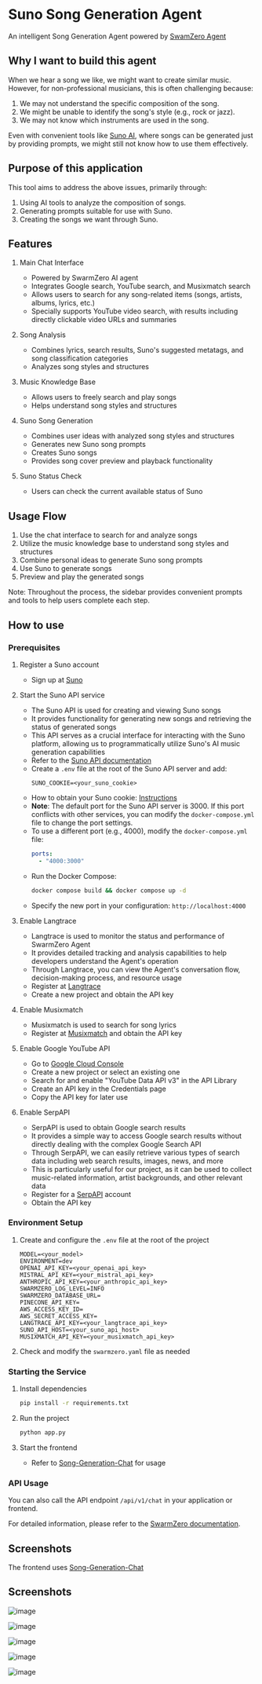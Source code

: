 # Suno Song Generation Agent

An intelligent Song Generation Agent powered by [SwamZero Agent](https://github.com/swarmzero/swarmzero)

## Why I want to build this agent

When we hear a song we like, we might want to create similar music. However, for non-professional musicians, this is often challenging because:

1. We may not understand the specific composition of the song.
2. We might be unable to identify the song's style (e.g., rock or jazz).
3. We may not know which instruments are used in the song.

Even with convenient tools like [Suno AI](https://suno.com/), where songs can be generated just by providing prompts, we might still not know how to use them effectively.

## Purpose of this application

This tool aims to address the above issues, primarily through:

1. Using AI tools to analyze the composition of songs.
2. Generating prompts suitable for use with Suno.
3. Creating the songs we want through Suno.

## Features

1. Main Chat Interface
   - Powered by SwarmZero AI agent
   - Integrates Google search, YouTube search, and Musixmatch search
   - Allows users to search for any song-related items (songs, artists, albums, lyrics, etc.)
   - Specially supports YouTube video search, with results including directly clickable video URLs and summaries

2. Song Analysis
   - Combines lyrics, search results, Suno's suggested metatags, and song classification categories
   - Analyzes song styles and structures

3. Music Knowledge Base
   - Allows users to freely search and play songs
   - Helps understand song styles and structures

4. Suno Song Generation
   - Combines user ideas with analyzed song styles and structures
   - Generates new Suno song prompts
   - Creates Suno songs
   - Provides song cover preview and playback functionality

5. Suno Status Check
   - Users can check the current available status of Suno


## Usage Flow

1. Use the chat interface to search for and analyze songs
2. Utilize the music knowledge base to understand song styles and structures
3. Combine personal ideas to generate Suno song prompts
4. Use Suno to generate songs
5. Preview and play the generated songs

Note: Throughout the process, the sidebar provides convenient prompts and tools to help users complete each step.

## How to use 

### Prerequisites

1. Register a Suno account
   - Sign up at [Suno](https://suno.ai/)

2. Start the Suno API service
   - The Suno API is used for creating and viewing Suno songs
   - It provides functionality for generating new songs and retrieving the status of generated songs
   - This API serves as a crucial interface for interacting with the Suno platform, allowing us to programmatically utilize Suno's AI music generation capabilities
   - Refer to the [Suno API documentation](https://github.com/gcui-art/suno-api)
   - Create a `.env` file at the root of the Suno API server and add:
     ```
     SUNO_COOKIE=<your_suno_cookie>
     ```
   - How to obtain your Suno cookie: [Instructions](https://github.com/gcui-art/suno-api?tab=readme-ov-file#1-obtain-the-cookie-of-your-appsunoai-account)
   - **Note**: The default port for the Suno API server is 3000. If this port conflicts with other services, you can modify the `docker-compose.yml` file to change the port settings.
   - To use a different port (e.g., 4000), modify the `docker-compose.yml` file:
     ```yaml
     ports:
       - "4000:3000"
     ```
   - Run the Docker Compose:
     ```bash
     docker compose build && docker compose up -d
     ```
   - Specify the new port in your configuration: `http://localhost:4000`

3. Enable Langtrace
   - Langtrace is used to monitor the status and performance of SwarmZero Agent
   - It provides detailed tracking and analysis capabilities to help developers understand the Agent's operation
   - Through Langtrace, you can view the Agent's conversation flow, decision-making process, and resource usage
   - Register at [Langtrace](https://www.langtrace.ai/)
   - Create a new project and obtain the API key

4. Enable Musixmatch
   - Musixmatch is used to search for song lyrics
   - Register at [Musixmatch](https://developer.musixmatch.com/) and obtain the API key

5. Enable Google YouTube API
   - Go to [Google Cloud Console](https://console.cloud.google.com/)
   - Create a new project or select an existing one
   - Search for and enable "YouTube Data API v3" in the API Library
   - Create an API key in the Credentials page
   - Copy the API key for later use

6. Enable SerpAPI
   - SerpAPI is used to obtain Google search results
   - It provides a simple way to access Google search results without directly dealing with the complex Google Search API
   - Through SerpAPI, we can easily retrieve various types of search data including web search results, images, news, and more
   - This is particularly useful for our project, as it can be used to collect music-related information, artist backgrounds, and other relevant data
   - Register for a [SerpAPI](https://serpapi.com/) account
   - Obtain the API key

### Environment Setup

1. Create and configure the `.env` file at the root of the project
   ```
   MODEL=<your_model>
   ENVIRONMENT=dev
   OPENAI_API_KEY=<your_openai_api_key>
   MISTRAL_API_KEY=<your_mistral_api_key>
   ANTHROPIC_API_KEY=<your_anthropic_api_key>
   SWARMZERO_LOG_LEVEL=INFO
   SWARMZERO_DATABASE_URL=
   PINECONE_API_KEY=
   AWS_ACCESS_KEY_ID=
   AWS_SECRET_ACCESS_KEY=
   LANGTRACE_API_KEY=<your_langtrace_api_key>
   SUNO_API_HOST=<your_suno_api_host>
   MUSIXMATCH_API_KEY=<your_musixmatch_api_key>
   ```

2. Check and modify the `swarmzero.yaml` file as needed

### Starting the Service

1. Install dependencies
   ```bash
   pip install -r requirements.txt
   ```

2. Run the project
   ```bash
   python app.py
   ```

3. Start the frontend
   - Refer to [Song-Generation-Chat](https://github.com/chochinlu/Song-Generation-Chat) for usage

### API Usage

You can also call the API endpoint `/api/v1/chat` in your application or frontend.

For detailed information, please refer to the [SwarmZero documentation](https://github.com/swarmzero/swarmzero?tab=readme-ov-file).

## Screenshots

The frontend uses [Song-Generation-Chat](https://github.com/chochinlu/Song-Generation-Chat) 

## Screenshots

![image](https://github.com/chochinlu/Song-Generation-Chat-Agents/blob/main/doc/images/1.png)

![image](https://github.com/chochinlu/Song-Generation-Chat-Agents/blob/main/doc/images/2.png)

![image](https://github.com/chochinlu/Song-Generation-Chat-Agents/blob/main/doc/images/3.png)

![image](https://github.com/chochinlu/Song-Generation-Chat-Agents/blob/main/doc/images/4.png)

![image](https://github.com/chochinlu/Song-Generation-Chat-Agents/blob/main/doc/images/8.png)